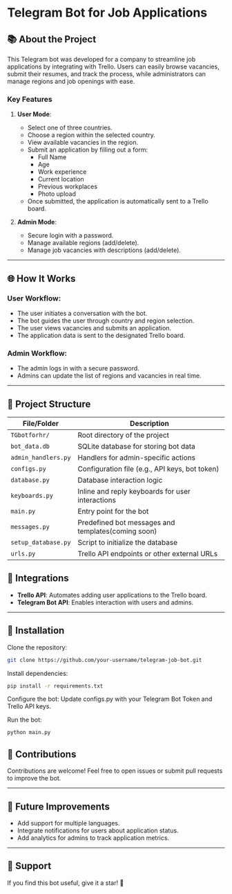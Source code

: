 # Telegram Bot for Job Applications

## 📚 About the Project
This Telegram bot was developed for a company to streamline job applications by integrating with Trello. Users can easily browse vacancies, submit their resumes, and track the process, while administrators can manage regions and job openings with ease.

### Key Features
1. **User Mode**:
   - Select one of three countries.
   - Choose a region within the selected country.
   - View available vacancies in the region.
   - Submit an application by filling out a form:
     - Full Name
     - Age
     - Work experience
     - Current location
     - Previous workplaces
     - Photo upload
   - Once submitted, the application is automatically sent to a Trello board.

2. **Admin Mode**:
   - Secure login with a password.
   - Manage available regions (add/delete).
   - Manage job vacancies with descriptions (add/delete).

---

## 🌐 How It Works

### User Workflow:
- The user initiates a conversation with the bot.
- The bot guides the user through country and region selection.
- The user views vacancies and submits an application.
- The application data is sent to the designated Trello board.

### Admin Workflow:
- The admin logs in with a secure password.
- Admins can update the list of regions and vacancies in real time.

---

## 📂 Project Structure
| File/Folder         | Description                                       |
|----------------------|---------------------------------------------------|
| `TGbotforhr/`       | Root directory of the project                     |
| `bot_data.db`| SQLite database for storing bot data              |
| `admin_handlers.py` | Handlers for admin-specific actions            |
| `configs.py`     | Configuration file (e.g., API keys, bot token)    |
| `database.py`    | Database interaction logic                        |
| `keyboards.py`   | Inline and reply keyboards for user interactions  |
| `main.py`        | Entry point for the bot                           |
| `messages.py`    | Predefined bot messages and templates(coming soon)             |
| `setup_database.py` | Script to initialize the database              |
| `urls.py`        | Trello API endpoints or other external URLs       |

## 🔄 Integrations
- **Trello API**: Automates adding user applications to the Trello board.
- **Telegram Bot API**: Enables interaction with users and admins.

---

## 🔧 Installation

Clone the repository:
   ```bash
   git clone https://github.com/your-username/telegram-job-bot.git
```

Install dependencies:

```bash
pip install -r requirements.txt
```

Configure the bot:
Update configs.py with your Telegram Bot Token and Trello API keys.

Run the bot:
```bash
python main.py
```

## 🔧 Contributions
Contributions are welcome! Feel free to open issues or submit pull requests to improve the bot.

---

## 🚀 Future Improvements
- Add support for multiple languages.
- Integrate notifications for users about application status.
- Add analytics for admins to track application metrics.

---

## 💪 Support
If you find this bot useful, give it a star! 🌟

